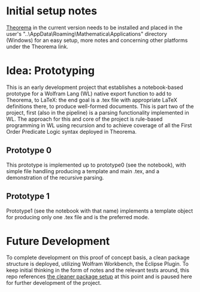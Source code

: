 # Initial setup notes

[Theorema](https://www3.risc.jku.at/research/theorema/software/) in the current version needs to be installed and placed in the user's "..\AppData\Roaming\Mathematica\Applications" directory (Windows) for an easy setup, more notes and concerning other platforms under the Theorema link.

# Idea: Prototyping

This is an early development project that establishes a notebook-based prototype for a Wolfram Lang (WL) native export function to add to Theorema, to LaTeX: the end goal is a .tex file with appropriate LaTeX definitions there, to produce well-formed documents. This is part two of the project, first (also in the pipeline) is a parsing functionality implemented in WL. The approach for this and core of the project is rule-based programming in WL using recursion and to achieve coverage of all the First Order Predicate Logic syntax deployed in Theorema.

## Prototype 0

This prototype is implemented up to prototype0 (see the notebook), with simple file handling producing a template and main .tex, and a demonstration of the recursive parsing. 

## Prototype 1

Prototype1 (see the notebook with that name) implements a template object for producing only one .tex file and is the preferred mode. 

# Future Development 

To complete development on this proof of concept basis, a clean package structure is deployed, utilizing Wolfram Workbench, the Eclipse Plugin. To keep initial thinking in the form of notes and the relevant tests around, this repo references [the cleaner package setup](https://github.com/heseltime/Tma2TeX/tree/master) at this point and is paused here for further development of the project.